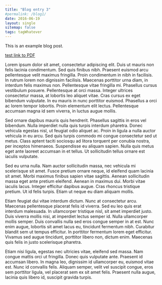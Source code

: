 ```yaml
---
title: "Blog entry 3"
#permalink: /blog1/
date: 2016-06-19
layout: single
sitemap: false
tags: tagWhatever
---
```


This is an example blog post.

[test link to PDF](../files/TimothyMcMackin.pdf)

Lorem ipsum dolor sit amet, consectetur adipiscing elit. Duis ut mauris non felis lacinia condimentum. Sed quis finibus nibh. Praesent euismod arcu pellentesque velit maximus fringilla. Proin condimentum in nibh in facilisis. In rutrum lorem non dignissim facilisis. Maecenas porttitor urna diam, in interdum felis maximus non. Pellentesque vitae fringilla mi. Phasellus cursus vestibulum posuere. Pellentesque at orci massa. Integer ultrices consectetur massa, at lobortis leo aliquet vitae. Cras cursus ex eget bibendum vulputate. In eu mauris in nunc porttitor euismod. Phasellus a orci ac lorem tempor lobortis. Proin elementum elit lectus. Pellentesque accumsan magna id sem viverra, in luctus augue mollis.

Sed ornare dapibus mauris quis hendrerit. Phasellus sagittis in eros vel bibendum. Nulla imperdiet nulla quis turpis interdum pharetra. Donec vehicula egestas nisl, ut feugiat odio aliquet ac. Proin in ligula a nulla auctor vehicula in eu arcu. Sed quis turpis commodo mi congue consectetur sed ut metus. Class aptent taciti sociosqu ad litora torquent per conubia nostra, per inceptos himenaeos. Suspendisse eu aliquam sapien. Nulla quis metus eget ante laoreet accumsan in et tellus. Ut sollicitudin tellus ornare est iaculis vulputate.

Sed eu urna nulla. Nam auctor sollicitudin massa, nec vehicula mi scelerisque sit amet. Fusce pretium ornare neque, id eleifend quam lacinia sit amet. Morbi maximus finibus sapien vitae sagittis. Aenean sollicitudin massa eget ante pretium eleifend. Aenean in maximus dui. Morbi vitae iaculis lacus. Integer efficitur dapibus augue. Cras rhoncus tristique pretium. Ut id felis turpis. Etiam ut neque eu diam aliquam mollis.

Etiam feugiat dui vitae interdum dictum. Nunc at consectetur arcu. Maecenas pellentesque placerat felis id viverra. Sed eu leo quis erat interdum malesuada. In ullamcorper tristique nisl, sit amet imperdiet justo. Duis viverra mollis nisi, at imperdiet lectus semper id. Nulla ullamcorper mollis semper. Duis convallis nulla sed eros congue semper in at est. Nunc enim augue, lobortis sit amet lacus eu, tincidunt fermentum nibh. Curabitur blandit sem ut tempus efficitur. In porttitor fermentum lorem eget efficitur. Vivamus sed augue tincidunt, porttitor libero non, dictum enim. Maecenas quis felis in justo scelerisque pharetra.

Etiam nisi ligula, egestas nec ultricies vitae, eleifend sed massa. Nam congue mattis orci ut fringilla. Donec quis vulputate ante. Praesent id accumsan libero. In magna leo, dignissim id ullamcorper eu, euismod vitae est. Nunc id convallis felis. Aliquam semper, velit vel suscipit congue, eros sem porttitor ligula, vel placerat sem ex sit amet felis. Praesent nulla augue, lacinia quis libero id, suscipit gravida turpis.
